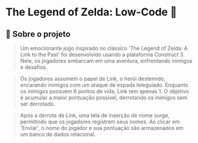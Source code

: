 # The Legend of Zelda: Low-Code 🏹

## 📜 Sobre o projeto 
> Um emocionante jogo inspirado no clássico 'The Legend of Zelda: A Link to the Past' foi desenvolvido usando a plataforma Construct 3. Nele, os jogadores embarcam em uma aventura, enfrentando inimigos e desafios.

> Os jogadores assumem o papel de Link, o herói destemido, encarando inimigos com um ataque de espada teleguiado. Enquanto os inimigos possuem 6 pontos de vida, Link tem apenas 1. O objetivo é acumular a maior pontuação possível, derrotando os inimigos sem ser derrotado.

> Após a derrota de Link, uma tela de inserção de nome surge, permitindo que os jogadores registrem seus nomes. Ao clicar em 'Enviar', o nome do jogador e sua pontuação são armazenados em um banco de dados relacional.







